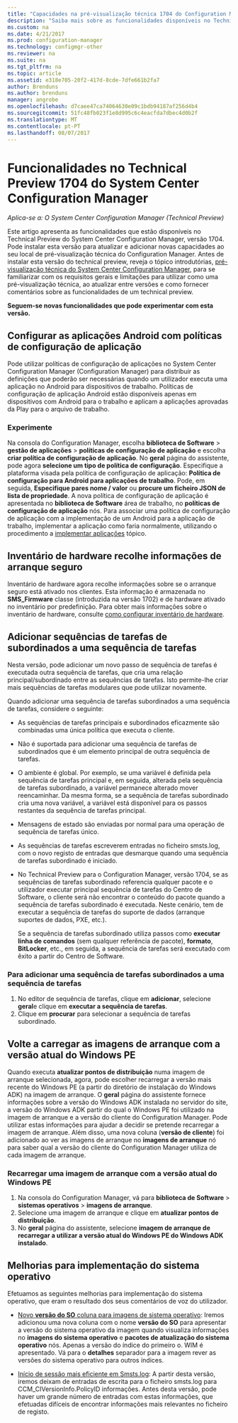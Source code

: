 ```yaml
---
title: "Capacidades na pré-visualização técnica 1704 do Configuration Manager"
description: "Saiba mais sobre as funcionalidades disponíveis no Technical Preview do System Center Configuration Manager, versão 1704."
ms.custom: na
ms.date: 4/21/2017
ms.prod: configuration-manager
ms.technology: configmgr-other
ms.reviewer: na
ms.suite: na
ms.tgt_pltfrm: na
ms.topic: article
ms.assetid: e318e705-20f2-417d-8cde-7dfe661b2fa7
author: Brenduns
ms.author: brenduns
manager: angrobe
ms.openlocfilehash: d7caee47ca74064630e09c1bdb94187af256d4b4
ms.sourcegitcommit: 51fc48fb023f1e8d995c6c4eacfda7dbec4d0b2f
ms.translationtype: MT
ms.contentlocale: pt-PT
ms.lasthandoff: 08/07/2017
---
```

# <a name="capabilities-in-technical-preview-1704-for-system-center-configuration-manager"></a>Funcionalidades no Technical Preview 1704 do System Center Configuration Manager

*Aplica-se a: O System Center Configuration Manager (Technical Preview)*

Este artigo apresenta as funcionalidades que estão disponíveis no Technical Preview do System Center Configuration Manager, versão 1704. Pode instalar esta versão para atualizar e adicionar novas capacidades ao seu local de pré-visualização técnica do Configuration Manager. Antes de instalar esta versão do technical preview, reveja o tópico introdutórias, [pré-visualização técnica do System Center Configuration Manager](../../core/get-started/technical-preview.md), para se familiarizar com os requisitos gerais e limitações para utilizar como uma pré-visualização técnica, ao atualizar entre versões e como fornecer comentários sobre as funcionalidades de um technical preview.    


**Seguem-se novas funcionalidades que pode experimentar com esta versão.**  

## <a name="configure-android-apps-with-app-configuration-policies"></a>Configurar as aplicações Android com políticas de configuração de aplicação
Pode utilizar políticas de configuração de aplicações no System Center Configuration Manager (Configuration Manager) para distribuir as definições que poderão ser necessárias quando um utilizador executa uma aplicação no Android para dispositivos de trabalho. Políticas de configuração de aplicação Android estão disponíveis apenas em dispositivos com Android para o trabalho e aplicam a aplicações aprovadas da Play para o arquivo de trabalho.

### <a name="try-it-out"></a>Experimente                 

Na consola do Configuration Manager, escolha **biblioteca de Software** > **gestão de aplicações** > **políticas de configuração de aplicação** e escolha **criar política de configuração de aplicação**. No **geral** página do assistente, pode agora **selecione um tipo de política de configuração**. Especifique a plataforma visada pela política de configuração de aplicação: **Política de configuração para Android para aplicações de trabalho**. Pode, em seguida, **Especifique pares nome / valor** ou **procure um ficheiro JSON de lista de propriedade**. A nova política de configuração de aplicação é apresentada no **biblioteca de Software** área de trabalho, no **políticas de configuração de aplicação** nós. Para associar uma política de configuração de aplicação com a implementação de um Android para a aplicação de trabalho, implementar a aplicação como faria normalmente, utilizando o procedimento a [implementar aplicações](/sccm/apps/deploy-use/deploy-applications) tópico.

## <a name="hardware-inventory-collects-secure-boot-information"></a>Inventário de hardware recolhe informações de arranque seguro
Inventário de hardware agora recolhe informações sobre se o arranque seguro está ativado nos clientes. Esta informação é armazenada no **SMS_Firmware** classe (introduzida na versão 1702) e de hardware ativado no inventário por predefinição. Para obter mais informações sobre o inventário de hardware, consulte [como configurar inventário de hardware](/sccm/core/clients/manage/inventory/configure-hardware-inventory).

## <a name="add-child-task-sequences-to-a-task-sequence"></a>Adicionar sequências de tarefas de subordinados a uma sequência de tarefas
Nesta versão, pode adicionar um novo passo de sequência de tarefas é executada outra sequência de tarefas, que cria uma relação principal/subordinado entre as sequências de tarefas. Isto permite-lhe criar mais sequências de tarefas modulares que pode utilizar novamente.  

Quando adicionar uma sequência de tarefas subordinados a uma sequência de tarefas, considere o seguinte:

- As sequências de tarefas principais e subordinados eficazmente são combinadas uma única política que executa o cliente.
- Não é suportada para adicionar uma sequência de tarefas de subordinados que é um elemento principal de outra sequência de tarefas.
- O ambiente é global. Por exemplo, se uma variável é definida pela sequência de tarefas principal e, em seguida, alterada pela sequência de tarefas subordinado, a variável permanece alterado mover reencaminhar. Da mesma forma, se a sequência de tarefas subordinado cria uma nova variável, a variável está disponível para os passos restantes da sequência de tarefas principal.
- Mensagens de estado são enviadas por normal para uma operação de sequência de tarefas único.
- As sequências de tarefas escreverem entradas no ficheiro smsts.log, com o novo registo de entradas que desmarque quando uma sequência de tarefas subordinado é iniciado.
- No Technical Preview para o Configuration Manager, versão 1704, se as sequências de tarefas subordinado referencia qualquer pacote e o utilizador executar principal sequência de tarefas do Centro de Software, o cliente será não encontrar o conteúdo do pacote quando a sequência de tarefas subordinado é executada. Neste cenário, tem de executar a sequência de tarefas do suporte de dados (arranque suportes de dados, PXE, etc.).  

    Se a sequência de tarefas subordinado utiliza passos como **executar linha de comandos** (sem qualquer referência de pacote), **formato**, **BitLocker**, etc., em seguida, a sequência de tarefas será executado com êxito a partir do Centro de Software.

### <a name="to-add-a-child-task-sequence-to-a-task-sequence"></a>Para adicionar uma sequência de tarefas subordinados a uma sequência de tarefas
1. No editor de sequência de tarefas, clique em **adicionar**, selecione **geral**e clique em **executar a sequência de tarefas**.
2. Clique em **procurar** para selecionar a sequência de tarefas subordinado.  

## <a name="reload-boot-images-with-current-windows-pe-version"></a>Volte a carregar as imagens de arranque com a versão atual do Windows PE
Quando executa **atualizar pontos de distribuição** numa imagem de arranque selecionada, agora, pode escolher recarregar a versão mais recente do Windows PE (a partir do diretório de instalação do Windows ADK) na imagem de arranque. O **geral** página do assistente fornece informações sobre a versão do Windows ADK instalada no servidor do site, a versão do Windows ADK partir do qual o Windows PE foi utilizado na imagem de arranque e a versão do cliente do Configuration Manager. Pode utilizar estas informações para ajudar a decidir se pretende recarregar a imagem de arranque. Além disso, uma nova coluna (**versão de cliente**) foi adicionado ao ver as imagens de arranque no **imagens de arranque** nó para saber qual a versão do cliente do Configuration Manager utiliza de cada imagem de arranque.

### <a name="to-reload-a-boot-image-with-the-current-windows-pe-version"></a>Recarregar uma imagem de arranque com a versão atual do Windows PE

1. Na consola do Configuration Manager, vá para **biblioteca de Software** > **sistemas operativos** > **imagens de arranque**.
2. Selecione uma imagem de arranque e clique em **atualizar pontos de distribuição**.
3. No **geral** página do assistente, selecione **imagem de arranque de recarregar a utilizar a versão atual do Windows PE do Windows ADK instalado**.

## <a name="improvements-to-operating-system-deployment"></a>Melhorias para implementação do sistema operativo
Efetuamos as seguintes melhorias para implementação do sistema operativo, que eram o resultado dos seus comentários de voz do utilizador.

- [Novo **versão do SO** coluna para imagens de sistema operativo](https://configurationmanager.uservoice.com/forums/300492-ideas/suggestions/17558407-add-a-column-to-the-operating-system-images-node-f): Iremos adicionou uma nova coluna com o nome **versão do SO** para apresentar a versão do sistema operativo da imagem quando visualiza informações no **imagens do sistema operativo** e **pacotes de atualização do sistema operativo** nós. Apenas a versão do índice do primeiro o. WIM é apresentado. Vá para o **detalhes** separador para a imagem rever as versões do sistema operativo para outros índices.

- [Início de sessão mais eficiente em Smsts.log](https://configurationmanager.uservoice.com/forums/300492-ideas/suggestions/16791919-stop-filling-smsts-log-with-useless): A partir desta versão, iremos deixam de entradas de escrita para o ficheiro smsts.log para CCM_CIVersionInfo.PolicyID informações. Antes desta versão, pode haver um grande número de entradas com estas informações, que efetuadas difíceis de encontrar informações mais relevantes no ficheiro de registo.
